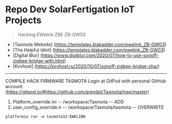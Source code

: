 # Repo Dev SolarFertigation IoT Projects

> Hacking EWelink ZBE ZB-GW03
- [Tasmota Website] (https://templates.blakadder.com/ewelink_ZB-GW03)
- [The Helpful Idiot] (https://templates.blakadder.com/ewelink_ZB-GW03)
- [Digital Blur] (https://www.digiblur.com/2020/07/how-to-use-sonoff-zigbee-bridge-with.html)
- [Kvvhost] (https://kvvhost.ru/2020/10/07/sonoff-zigbee-bridge-zha/)

---------------------------------------------------------------------------------------------

COMPILE HACK FIRMWARE TASMOTA
Login at GitPod with personal GitHub account 
(https://gitpod.io/#https://github.com/arendst/Tasmota/tree/master)

1. Platform_override.ini -- /workspace/Tasmota -- ADD
2. user_config_override.h -- /workspace/Tasmota/tasmota -- OVERWRITE

```
platformio run -e tasmota32-EWELINK
```